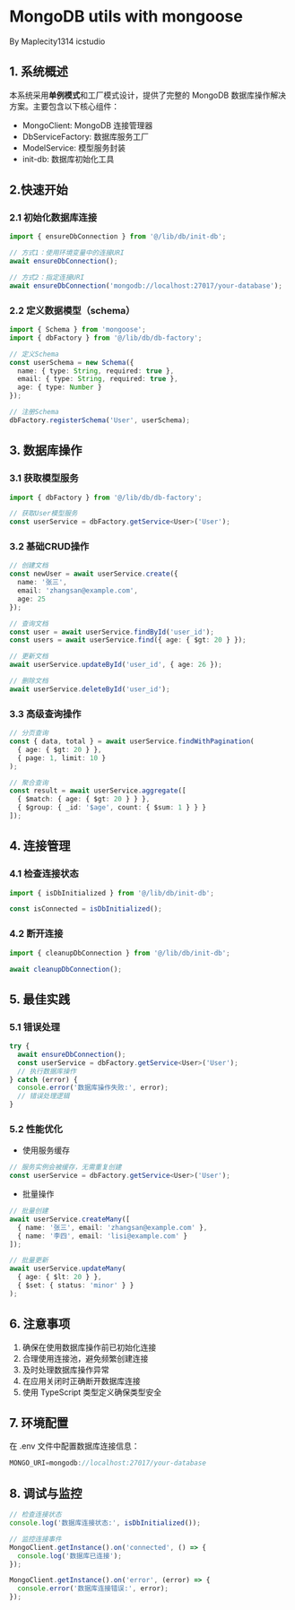 # MongoDB utils with mongoose

By Maplecity1314 icstudio

## 1. 系统概述

本系统采用**单例模式**和工厂模式设计，提供了完整的 MongoDB 数据库操作解决方案。主要包含以下核心组件：

- MongoClient: MongoDB 连接管理器
- DbServiceFactory: 数据库服务工厂
- ModelService: 模型服务封装
- init-db: 数据库初始化工具

## 2.快速开始

### 2.1 初始化数据库连接

```typescript
import { ensureDbConnection } from '@/lib/db/init-db';

// 方式1：使用环境变量中的连接URI
await ensureDbConnection();

// 方式2：指定连接URI
await ensureDbConnection('mongodb://localhost:27017/your-database');
```

### 2.2 定义数据模型（schema）

```typescript
import { Schema } from 'mongoose';
import { dbFactory } from '@/lib/db/db-factory';

// 定义Schema
const userSchema = new Schema({
  name: { type: String, required: true },
  email: { type: String, required: true },
  age: { type: Number }
});

// 注册Schema
dbFactory.registerSchema('User', userSchema);
```

## 3. 数据库操作

### 3.1 获取模型服务

```typescript
import { dbFactory } from '@/lib/db/db-factory';

// 获取User模型服务
const userService = dbFactory.getService<User>('User');
```

### 3.2 基础CRUD操作

```typescript
// 创建文档
const newUser = await userService.create({
  name: '张三',
  email: 'zhangsan@example.com',
  age: 25
});

// 查询文档
const user = await userService.findById('user_id');
const users = await userService.find({ age: { $gt: 20 } });

// 更新文档
await userService.updateById('user_id', { age: 26 });

// 删除文档
await userService.deleteById('user_id');
```

### 3.3 高级查询操作

```typescript
// 分页查询
const { data, total } = await userService.findWithPagination(
  { age: { $gt: 20 } },
  { page: 1, limit: 10 }
);

// 聚合查询
const result = await userService.aggregate([
  { $match: { age: { $gt: 20 } } },
  { $group: { _id: '$age', count: { $sum: 1 } } }
]);
```

## 4. 连接管理

### 4.1 检查连接状态

```typescript
import { isDbInitialized } from '@/lib/db/init-db';

const isConnected = isDbInitialized();
```

### 4.2 断开连接

```typescript
import { cleanupDbConnection } from '@/lib/db/init-db';

await cleanupDbConnection();
```

## 5. 最佳实践

### 5.1 错误处理

```typescript
try {
  await ensureDbConnection();
  const userService = dbFactory.getService<User>('User');
  // 执行数据库操作
} catch (error) {
  console.error('数据库操作失败:', error);
  // 错误处理逻辑
}
```

### 5.2 性能优化

- 使用服务缓存

```typescript
// 服务实例会被缓存，无需重复创建
const userService = dbFactory.getService<User>('User');
```

- 批量操作

```typescript
// 批量创建
await userService.createMany([
  { name: '张三', email: 'zhangsan@example.com' },
  { name: '李四', email: 'lisi@example.com' }
]);

// 批量更新
await userService.updateMany(
  { age: { $lt: 20 } },
  { $set: { status: 'minor' } }
);
```

## 6. 注意事项

1. 确保在使用数据库操作前已初始化连接
2. 合理使用连接池，避免频繁创建连接
3. 及时处理数据库操作异常
4. 在应用关闭时正确断开数据库连接
5. 使用 TypeScript 类型定义确保类型安全
  
## 7. 环境配置

在 .env 文件中配置数据库连接信息：

```typescript
MONGO_URI=mongodb://localhost:27017/your-database
```

## 8. 调试与监控

```typescript
// 检查连接状态
console.log('数据库连接状态:', isDbInitialized());

// 监控连接事件
MongoClient.getInstance().on('connected', () => {
  console.log('数据库已连接');
});

MongoClient.getInstance().on('error', (error) => {
  console.error('数据库连接错误:', error);
});
```
